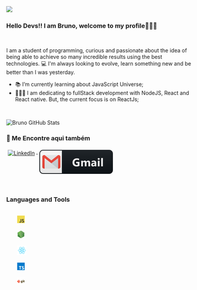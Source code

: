 <img src="https://cdn.lowgif.com/small/be83dd67333eefab-gifs-transparent-background-11-background-check-all.gif" width="80">

### Hello Devs!! I am Bruno, welcome to my profile👋👨‍💻
<br/>

I am a student of programming, curious and passionate about the idea of ​​being able to achieve so many incredible results using the best technologies. 💻 I'm always looking to evolve, learn something new and be better than I was yesterday.

- 📚 I’m currently learning about JavaScript Universe;
- 👷🏽‍♂️ I am dedicating to fullStack development with NodeJS, React and React native. But, the current focus is on ReactJs;
<br/>

<div>

  ![Bruno GitHub Stats](https://github-readme-stats.vercel.app/api?username=brunoinx&show_icons=true)

  ### 📢 Me Encontre aqui também
  <p align="left">
    <a href="https://www.linkedin.com/in/bruno-henrique10/">
      <img src="https://raw.githubusercontent.com/MikeCodesDotNET/MikeCodesDotNET/a8abbf37441f3253f74ea255a47f289208d7568c/Resources/linkedIn.svg" alt="LinkedIn" style="vertical-align:top; margin:4px">
    </a>
    <a href="https://mail.google.com/brunoh.henriqueh01@gmail.com">
      <img src="https://raw.githubusercontent.com/MikeCodesDotNET/ColoredBadges/master/svg/social/gmail.svg" alt="Gmail" style="vertical-align:top; margin:4px">
    </a>
  </p>
</div>
<br/>

### Languages and Tools

<div align="left" display="inline">
  <code>
    <img height="20" src="https://raw.githubusercontent.com/github/explore/80688e429a7d4ef2fca1e82350fe8e3517d3494d/topics/javascript/javascript.png">
  </code>

  <code>
    <img height="20" src="https://raw.githubusercontent.com/github/explore/80688e429a7d4ef2fca1e82350fe8e3517d3494d/topics/nodejs/nodejs.png">
  </code>

  <code>
    <img height="25" src="https://raw.githubusercontent.com/github/explore/80688e429a7d4ef2fca1e82350fe8e3517d3494d/topics/react/react.png">
  </code>

  <code>
    <img height="20" src="https://raw.githubusercontent.com/github/explore/80688e429a7d4ef2fca1e82350fe8e3517d3494d/topics/typescript/typescript.png">
  </code>

  <code>
    <img height="20" src="https://raw.githubusercontent.com/github/explore/80688e429a7d4ef2fca1e82350fe8e3517d3494d/topics/git/git.png">
  </code>
</div>
